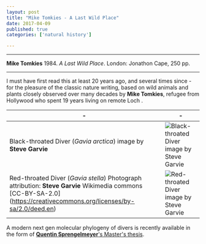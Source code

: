 ```yaml
---
layout: post
title: "Mike Tomkies - A Last Wild Place"
date: 2017-04-09
published: true
categories: ['natural history']

---
```



***
<b>Mike Tomkies</b> 1984. _A Last Wild Place_. London: Jonathon Cape, 250 pp.

***

I must have first read this at least 20 years ago, and several times since - for the pleasure of the classic nature writing, based on wild animals and plants closely observed over many decades by **Mike Tomkies**, refugee from Hollywood who spent 19 years living on remote Loch . 



| - | - |
|---|---|
| Black-throated Diver (_Gavia arctica_)  image by **Steve Garvie**  | ![Black-throated Diver image by **Steve Garvie**](https://upload.wikimedia.org/wikipedia/commons/3/3a/Flickr_-_Rainbirder_-_Black-throated_Diver_%28Gavia_arctica%29_swimming.jpg) |
|Red-throated Diver (_Gavia stella_) Photograph attribution: **Steve Garvie** Wikimedia commons [CC-BY-SA-2.0] (https://creativecommons.org/licenses/by-sa/2.0/deed.en) | ![Red-throated Diver image by **Steve Garvie**](https://upload.wikimedia.org/wikipedia/commons/1/1c/Flickr_-_Rainbirder_-_Red-throated_Diver_%28Gavia_stellata%29.jpg) |


A modern next gen molecular phylogeny of divers is recently available in the form of [**Quentin Sprengelmeyer**'s Master's thesis](file:///home/robin/Downloads/sprengelmeyer_2014_gavia_phylogeny.pdf).

